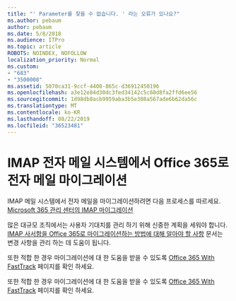 ```yaml
---
title: "' Parameter를 찾을 수 없습니다. ' 라는 오류가 있나요?"
ms.author: pebaum
author: pebaum
ms.date: 5/8/2018
ms.audience: ITPro
ms.topic: article
ROBOTS: NOINDEX, NOFOLLOW
localization_priority: Normal
ms.custom:
- "683"
- "3500008"
ms.assetid: 5070ca31-9ccf-4408-865c-d36912450196
ms.openlocfilehash: a3e12e84d30dc3fed34142c5c60d8fa2ffd6ee56
ms.sourcegitcommit: 1d98db8acb9959aba3b5e308a567ade6b62da56c
ms.translationtype: MT
ms.contentlocale: ko-KR
ms.lasthandoff: 08/22/2019
ms.locfileid: "36523481"
---
```

# <a name="migrating-email-from-imap-email-system-to-office-365"></a>IMAP 전자 메일 시스템에서 Office 365로 전자 메일 마이그레이션

IMAP 메일 시스템에서 전자 메일을 마이그레이션하려면 다음 프로세스를 따르세요. [Microsoft 365 관리 센터의 IMAP 마이그레이션](https://support.office.com/article/4682f2e4-f720-4868-91ab-207f5b0c325d)
  
많은 대규모 조직에서는 사용자 기대치를 관리 하기 위해 신중한 계획을 세워야 합니다. [IMAP 사서함을 Office 365로 마이그레이션하는 방법에 대해 알아야 할 사항](https://docs.microsoft.com/Exchange/mailbox-migration/migrating-imap-mailboxes/migrating-imap-mailboxes) 문서는 변경 사항을 관리 하는 데 도움이 됩니다.

또한 적합 한 경우 마이그레이션에 대 한 도움을 받을 수 있도록 [Office 365 With FastTrack](https://www.microsoft.com/fasttrack/microsoft-365/office-365) 페이지를 확인 하세요.
  

또한 적합 한 경우 마이그레이션에 대 한 도움을 받을 수 있도록 [Office 365 With FastTrack](https://www.microsoft.com/fasttrack/microsoft-365/office-365) 페이지를 확인 하세요.
  